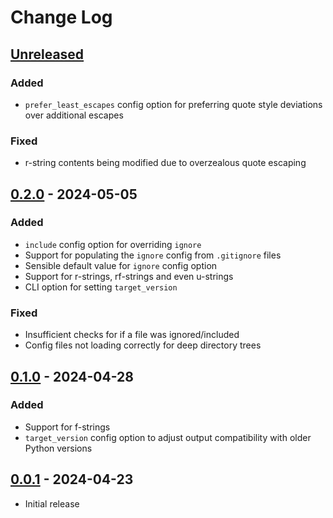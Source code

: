 # Change Log

## [Unreleased]

### Added

- `prefer_least_escapes` config option for preferring quote style deviations over additional escapes

### Fixed

- r-string contents being modified due to overzealous quote escaping

## [0.2.0] - 2024-05-05

### Added

- `include` config option for overriding `ignore`
- Support for populating the `ignore` config from `.gitignore` files
- Sensible default value for `ignore` config option
- Support for r-strings, rf-strings and even u-strings
- CLI option for setting `target_version`

### Fixed

- Insufficient checks for if a file was ignored/included
- Config files not loading correctly for deep directory trees

## [0.1.0] - 2024-04-28

### Added

- Support for f-strings
- `target_version` config option to adjust output compatibility with older Python versions

## [0.0.1] - 2024-04-23

- Initial release


[unreleased]: https://github.com/Crozzers/string-fixer/compare/lib/0.2.0...HEAD
[0.2.0]: https://github.com/Crozzers/string-fixer/compare/lib/0.1.0...lib/0.2.0
[0.1.0]: https://github.com/Crozzers/string-fixer/compare/lib/0.0.1...lib/0.1.0
[0.0.1]: https://github.com/Crozzers/string-fixer/releases/tag/lib/0.0.1
